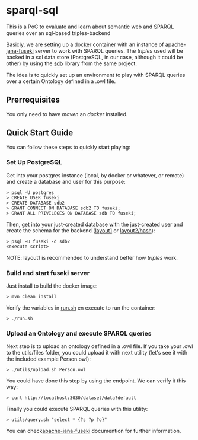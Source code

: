 # sparql-sql

This is a PoC to evaluate and learn about semantic web and SPARQL queries over an sql-based triples-backend

Basicly, we are setting up a docker container with an instance of [apache-jana-fuseki](https://jena.apache.org/documentation/fuseki2/) server to work with SPARQL queries. The *triples* used will be backed in a sql data store (PostgreSQL, in our case, although it could be other) by using the [sdb](https://jena.apache.org/documentation/sdb/sdb_index.html) library from the same project.

The idea is to quickly set up an environment to play with SPARQL queries over a certain Ontology defined in a .owl file.

## Prerrequisites

You only need to have *maven* an *docker* installed.

## Quick Start Guide

You can follow these steps to quickly start playing:

### Set Up PostgreSQL

Get into your postgres instance (local, by docker or whatever, or remote) and create a database and user for this purpose:
```
> psql -U postgres
> CREATE USER fuseki
> CREATE DATABASE sdb2
> GRANT CONNECT ON DATABASE sdb2 TO fuseki;
> GRANT ALL PRIVILEGES ON DATABASE sdb TO fuseki;
```

Then, get into your just-created database with the just-created user and create the schema for the backend ([layout1](sql/layout1.sql) or [layout2/hash](sql/layout2_hash.sql)):
```
> psql -U fuseki -d sdb2
<execute script>
```
NOTE: layout1 is recommended to understand better how *triples* work.

### Build and start fuseki server

Just install to build the docker image:
```
> mvn clean install
```

Verify the variables in [run.sh](run.sh) en execute to run the container:
```
> ./run.sh
```

### Upload an Ontology and execute SPARQL queries

Next step is to upload an ontology defined in a .owl file. If you take your .owl to the utils/files folder, you could upload it with next utility (let's see it with the included example Person.owl):
```
> ./utils/upload.sh Person.owl
```

You could have done this step by using the endpoint. We can verify it this way:
```
> curl http://localhost:3030/dataset/data?default
```

Finally you could execute SPARQL queries with this utility:
```
> utils/query.sh "select * {?s ?p ?o}"
```

You can check[apache-jana-fuseki](https://jena.apache.org/documentation/fuseki2/) documention for further information.
